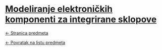# [Modeliranje elektroničkih komponenti za integrirane sklopove](https://www.github.com/studosi-fer/MEKZIS)
[<- Stranica predmeta](https://www.fer.unizg.hr/predmet/mekzis)

[<- Povratak na listu predmeta](https://www.github.com/studosi/FER)